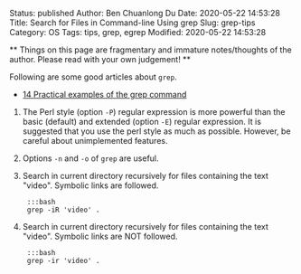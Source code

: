 Status: published
Author: Ben Chuanlong Du
Date: 2020-05-22 14:53:28
Title: Search for Files in Command-line Using grep
Slug: grep-tips
Category: OS
Tags: tips, grep, egrep
Modified: 2020-05-22 14:53:28

**
Things on this page are fragmentary and immature notes/thoughts of the author. 
Please read with your own judgement!
**

Following are some good articles about `grep`.
- [14 Practical examples of the grep command](http://www.librebyte.net/en/gnulinux/14-practical-examples-of-the-grep-command/)

1. The Perl style (option `-P`) regular expression is more powerful 
    than the basic (default) and extended (option `-E`) regular expression. 
    It is suggested that you use the perl style as much as possible.
    However, 
    be careful about unimplemented features. 

2. Options `-n` and `-o` of `grep` are useful.

3. Search in current directory recursively for files containing the text "video".
    Symbolic links are followed.

        :::bash
        grep -iR 'video' .

4. Search in current directory recursively for files containing the text "video".
    Symbolic links are NOT followed.

        :::bash
        grep -ir 'video' .